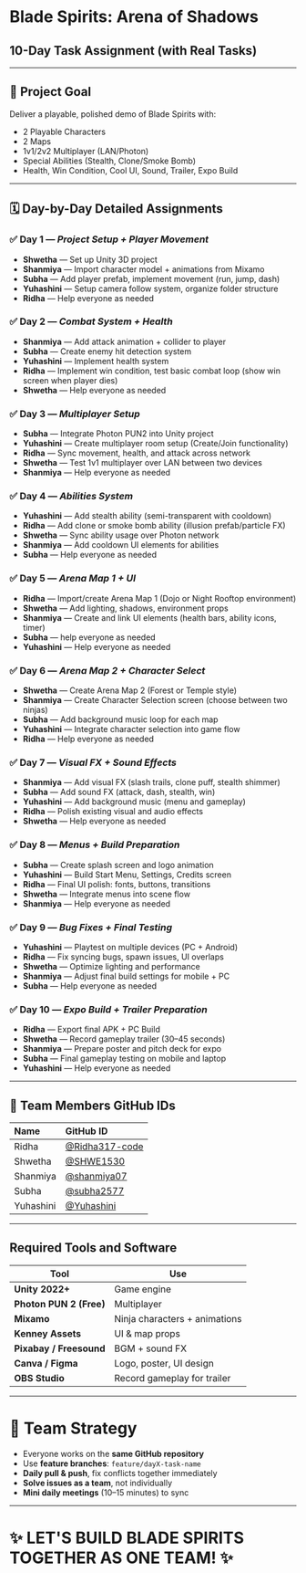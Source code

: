 # Blade Spirits: Arena of Shadows

## 10-Day Task Assignment (with Real Tasks)

---

## 🌟 Project Goal
Deliver a playable, polished demo of Blade Spirits with:
- 2 Playable Characters
- 2 Maps
- 1v1/2v2 Multiplayer (LAN/Photon)
- Special Abilities (Stealth, Clone/Smoke Bomb)
- Health, Win Condition, Cool UI, Sound, Trailer, Expo Build

---

## 🗓️ Day-by-Day Detailed Assignments

### ✅ Day 1 — *Project Setup + Player Movement*
- **Shwetha** — Set up Unity 3D project
- **Shanmiya** — Import character model + animations from Mixamo
- **Subha** — Add player prefab, implement movement (run, jump, dash)
- **Yuhashini** — Setup camera follow system, organize folder structure
- **Ridha** — Help everyone as needed

### ✅ Day 2 — *Combat System + Health*
- **Shanmiya** — Add attack animation + collider to player
- **Subha** — Create enemy hit detection system
- **Yuhashini** — Implement health system
- **Ridha** — Implement win condition, test basic combat loop (show win screen when player dies)
- **Shwetha** — Help everyone as needed

### ✅ Day 3 — *Multiplayer Setup*
- **Subha** — Integrate Photon PUN2 into Unity project
- **Yuhashini** — Create multiplayer room setup (Create/Join functionality)
- **Ridha** — Sync movement, health, and attack across network
- **Shwetha** — Test 1v1 multiplayer over LAN between two devices
- **Shanmiya** — Help everyone as needed

### ✅ Day 4 — *Abilities System*
- **Yuhashini** — Add stealth ability (semi-transparent with cooldown)
- **Ridha** — Add clone or smoke bomb ability (illusion prefab/particle FX)
- **Shwetha** — Sync ability usage over Photon network
- **Shanmiya** — Add cooldown UI elements for abilities
- **Subha** — Help everyone as needed

### ✅ Day 5 — *Arena Map 1 + UI*
- **Ridha** — Import/create Arena Map 1 (Dojo or Night Rooftop environment)
- **Shwetha** — Add lighting, shadows, environment props
- **Shanmiya** — Create and link UI elements (health bars, ability icons, timer)
- **Subha** — help everyone as needed
- **Yuhashini** — Help everyone as needed

### ✅ Day 6 — *Arena Map 2 + Character Select*
- **Shwetha** — Create Arena Map 2 (Forest or Temple style)
- **Shanmiya** — Create Character Selection screen (choose between two ninjas)
- **Subha** — Add background music loop for each map
- **Yuhashini** — Integrate character selection into game flow
- **Ridha** — Help everyone as needed

### ✅ Day 7 — *Visual FX + Sound Effects*
- **Shanmiya** — Add visual FX (slash trails, clone puff, stealth shimmer)
- **Subha** — Add sound FX (attack, dash, stealth, win)
- **Yuhashini** — Add background music (menu and gameplay)
- **Ridha** — Polish existing visual and audio effects
- **Shwetha** — Help everyone as needed

### ✅ Day 8 — *Menus + Build Preparation*
- **Subha** — Create splash screen and logo animation
- **Yuhashini** — Build Start Menu, Settings, Credits screen
- **Ridha** — Final UI polish: fonts, buttons, transitions
- **Shwetha** — Integrate menus into scene flow
- **Shanmiya** — Help everyone as needed

### ✅ Day 9 — *Bug Fixes + Final Testing*
- **Yuhashini** — Playtest on multiple devices (PC + Android)
- **Ridha** — Fix syncing bugs, spawn issues, UI overlaps
- **Shwetha** — Optimize lighting and performance
- **Shanmiya** — Adjust final build settings for mobile + PC
- **Subha** — Help everyone as needed

### ✅ Day 10 — *Expo Build + Trailer Preparation*
- **Ridha** — Export final APK + PC Build
- **Shwetha** — Record gameplay trailer (30–45 seconds)
- **Shanmiya** — Prepare poster and pitch deck for expo
- **Subha** — Final gameplay testing on mobile and laptop
- **Yuhashini** — Help everyone as needed

---

## 👥 Team Members GitHub IDs
| **Name** | **GitHub ID** |
|:---|:---|
| Ridha | [@Ridha317-code](https://github.com/Ridha317-code) |
| Shwetha | [@SHWE1530](https://github.com/SHWE1530) |
| Shanmiya | [@shanmiya07](https://github.com/shanmiya07) |
| Subha | [@subha2577](https://github.com/subha2577) |
| Yuhashini | [@Yuhashini](https://github.com/Yuhashini) |

---
## Required Tools and Software

| Tool                  | Use                                 |
|-----------------------|-------------------------------------|
| **Unity 2022+**        | Game engine                        |
| **Photon PUN 2 (Free)**| Multiplayer                        |
| **Mixamo**             | Ninja characters + animations      |
| **Kenney Assets**      | UI & map props                     |
| **Pixabay / Freesound**| BGM + sound FX                     |
| **Canva / Figma**      | Logo, poster, UI design            |
| **OBS Studio**         | Record gameplay for trailer        |

---

# 🚀 Team Strategy
- Everyone works on the **same GitHub repository**
- Use **feature branches**: `feature/dayX-task-name`
- **Daily pull & push**, fix conflicts together immediately
- **Solve issues as a team**, not individually
- **Mini daily meetings** (10–15 minutes) to sync

---

# ✨ LET'S BUILD BLADE SPIRITS TOGETHER AS ONE TEAM! ✨
